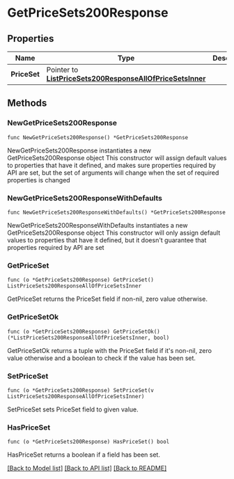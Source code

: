 # GetPriceSets200Response

## Properties

Name | Type | Description | Notes
------------ | ------------- | ------------- | -------------
**PriceSet** | Pointer to [**ListPriceSets200ResponseAllOfPriceSetsInner**](ListPriceSets200ResponseAllOfPriceSetsInner.md) |  | [optional] 

## Methods

### NewGetPriceSets200Response

`func NewGetPriceSets200Response() *GetPriceSets200Response`

NewGetPriceSets200Response instantiates a new GetPriceSets200Response object
This constructor will assign default values to properties that have it defined,
and makes sure properties required by API are set, but the set of arguments
will change when the set of required properties is changed

### NewGetPriceSets200ResponseWithDefaults

`func NewGetPriceSets200ResponseWithDefaults() *GetPriceSets200Response`

NewGetPriceSets200ResponseWithDefaults instantiates a new GetPriceSets200Response object
This constructor will only assign default values to properties that have it defined,
but it doesn't guarantee that properties required by API are set

### GetPriceSet

`func (o *GetPriceSets200Response) GetPriceSet() ListPriceSets200ResponseAllOfPriceSetsInner`

GetPriceSet returns the PriceSet field if non-nil, zero value otherwise.

### GetPriceSetOk

`func (o *GetPriceSets200Response) GetPriceSetOk() (*ListPriceSets200ResponseAllOfPriceSetsInner, bool)`

GetPriceSetOk returns a tuple with the PriceSet field if it's non-nil, zero value otherwise
and a boolean to check if the value has been set.

### SetPriceSet

`func (o *GetPriceSets200Response) SetPriceSet(v ListPriceSets200ResponseAllOfPriceSetsInner)`

SetPriceSet sets PriceSet field to given value.

### HasPriceSet

`func (o *GetPriceSets200Response) HasPriceSet() bool`

HasPriceSet returns a boolean if a field has been set.


[[Back to Model list]](../README.md#documentation-for-models) [[Back to API list]](../README.md#documentation-for-api-endpoints) [[Back to README]](../README.md)


